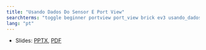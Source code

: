 ```yaml
---
title: "Usando Dados Do Sensor E Port View"
searchterms: "toggle beginner portview port_view brick ev3 usando_dados_do_sensor_e_port_view"
lang: "pt"
---
```

 <ul>
 <li class="ng-binding">Slides:
 <a href="ProgrammingLessons/beginner/PortView.pptx">PPTX</a>,
 <a href="ProgrammingLessons/beginner/PortView.pdf">PDF</a>
 </li>
 </ul>
